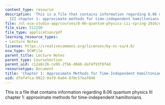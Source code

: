 ```yaml
---
content_type: resource
description: 'This is a file that contains information regarding 8.06 quantum physics
  III chapter 1: approximate methods for time-independent hamiltonians. '
file: /ol-ocw-studio-app/courses/8-06-quantum-physics-iii-spring-2016/d7ef4fca98220af90a64670c57eaf046_MIT8_06S16_chap1.pdf
file_size: 511250
file_type: application/pdf
learning_resource_types:
- Lecture Notes
license: https://creativecommons.org/licenses/by-nc-sa/4.0/
ocw_type: OCWFile
parent_title: Lecture Notes
parent_type: CourseSection
parent_uid: c12a6c26-ce95-2fb6-d666-daf4f93f8f4d
resourcetype: Document
title: 'Chapter 1: Approximate Methods for Time-Independent Hamiltonians'
uid: d7ef4fca-9822-0af9-0a64-670c57eaf046
---
```

This is a file that contains information regarding 8.06 quantum physics III chapter 1: approximate methods for time-independent hamiltonians. 
